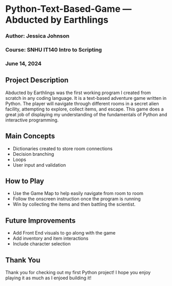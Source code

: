 # Python-Text-Based-Game — Abducted by Earthlings

### Author: Jessica Johnson
### Course: SNHU IT140 Intro to Scripting
### June 14, 2024

## Project Description
Abducted by Earthlings was the first working program I created from scratch in any coding language. It is a text-based adventure game written in Python. The player will navigate through different rooms in a secret alien facility, attempting to explore, collect items, and escape. This game does a great job of displaying my understanding of the fundamentals of Python and interactive programming.

## Main Concepts
- Dictionaries created to store room connections
- Decision branching
- Loops
- User input and validation

## How to Play
- Use the Game Map to help easily navigate from room to room
- Follow the onscreen instruction once the program is running
- Win by collecting the items and then battling the scientist.

## Future Improvements
- Add Front End visuals to go along with the game
- Add inventory and item interactions
- Include character selection

## Thank You
Thank you for checking out my first Python project!
I hope you enjoy playing it as much as I enjoed building it!
